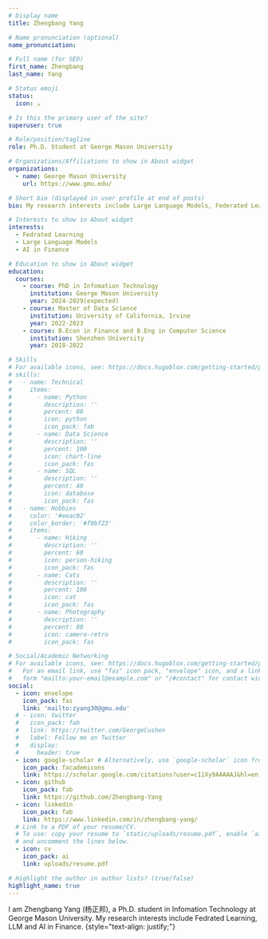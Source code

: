 ```yaml
---
# Display name
title: Zhengbang Yang

# Name pronunciation (optional)
name_pronunciation:

# Full name (for SEO)
first_name: Zhengbang
last_name: Yang

# Status emoji
status:
  icon: ☕️

# Is this the primary user of the site?
superuser: true

# Role/position/tagline
role: Ph.D. Student at George Mason University

# Organizations/Affiliations to show in About widget
organizations:
  - name: George Mason University
    url: https://www.gmu.edu/

# Short bio (displayed in user profile at end of posts)
bio: My research interests include Large Language Models, Federated Learning, Reinforcement Learning, and AI in Finance.

# Interests to show in About widget
interests:
  - Fedrated Learning
  - Large Language Models
  - AI in Finance

# Education to show in About widget
education:
  courses:
    - course: PhD in Infomation Technology
      institution: George Mason University
      year: 2024-2029(expected)
    - course: Master of Data Science
      institution: University of California, Irvine
      year: 2022-2023
    - course: B.Econ in Finance and B.Eng in Computer Science
      institution: Shenzhen University
      year: 2018-2022

# Skills
# For available icons, see: https://docs.hugoblox.com/getting-started/page-builder/#icons
# skills:
#   - name: Technical
#     items:
#       - name: Python
#         description: ''
#         percent: 80
#         icon: python
#         icon_pack: fab
#       - name: Data Science
#         description: ''
#         percent: 100
#         icon: chart-line
#         icon_pack: fas
#       - name: SQL
#         description: ''
#         percent: 40
#         icon: database
#         icon_pack: fas
#   - name: Hobbies
#     color: '#eeac02'
#     color_border: '#f0bf23'
#     items:
#       - name: Hiking
#         description: ''
#         percent: 60
#         icon: person-hiking
#         icon_pack: fas
#       - name: Cats
#         description: ''
#         percent: 100
#         icon: cat
#         icon_pack: fas
#       - name: Photography
#         description: ''
#         percent: 80
#         icon: camera-retro
#         icon_pack: fas

# Social/Academic Networking
# For available icons, see: https://docs.hugoblox.com/getting-started/page-builder/#icons
#   For an email link, use "fas" icon pack, "envelope" icon, and a link in the
#   form "mailto:your-email@example.com" or "/#contact" for contact widget.
social:
  - icon: envelope
    icon_pack: fas
    link: 'mailto:zyang30@gmu.edu'
  # - icon: twitter
  #   icon_pack: fab
  #   link: https://twitter.com/GeorgeCushen
  #   label: Follow me on Twitter
  #   display:
  #     header: true
  - icon: google-scholar # Alternatively, use `google-scholar` icon from `ai` icon pack
    icon_pack: facademicons
    link: https://scholar.google.com/citations?user=c11Xy9AAAAAJ&hl=en
  - icon: github
    icon_pack: fab
    link: https://github.com/Zhengbang-Yang
  - icon: linkedin
    icon_pack: fab
    link: https://www.linkedin.com/in/zhengbang-yang/
  # Link to a PDF of your resume/CV.
  # To use: copy your resume to `static/uploads/resume.pdf`, enable `ai` icons in `params.yaml`,
  # and uncomment the lines below.
  - icon: cv
    icon_pack: ai
    link: uploads/resume.pdf

# Highlight the author in author lists? (true/false)
highlight_name: true
---
```


I am Zhengbang Yang (杨正邦), a Ph.D. student in Infomation Technology at George Mason University. My research interests include Fedrated Learning, LLM and AI in Finance.
{style="text-align: justify;"}

